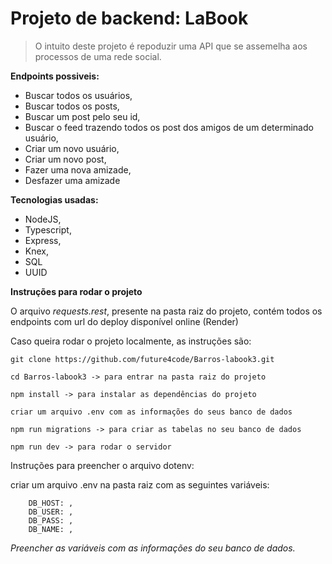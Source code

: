 # Projeto de backend: LaBook

> O intuito deste projeto é repoduzir uma API que se assemelha aos processos de uma rede social.

**Endpoints possiveis:**

- Buscar todos os usuários,
- Buscar todos os posts,
- Buscar um post pelo seu id,
- Buscar o feed trazendo todos os post dos amigos de um determinado usuário,
- Criar um novo usuário,
- Criar um novo post,
- Fazer uma nova amizade,
- Desfazer uma amizade

**Tecnologias usadas:**

- NodeJS,
- Typescript,
- Express,
- Knex,
- SQL
- UUID

**Instruções para rodar o projeto**

O arquivo *requests.rest*, presente na pasta raiz do projeto, contém todos os endpoints com url do deploy disponível online (Render)

Caso queira rodar o projeto localmente, as instruções são:

```
git clone https://github.com/future4code/Barros-labook3.git

cd Barros-labook3 -> para entrar na pasta raiz do projeto

npm install -> para instalar as dependências do projeto

criar um arquivo .env com as informações do seus banco de dados

npm run migrations -> para criar as tabelas no seu banco de dados

npm run dev -> para rodar o servidor
```

Instruções para preencher o arquivo dotenv:

criar um arquivo .env na pasta raiz com as seguintes variáveis:

        DB_HOST: ,
        DB_USER: ,
        DB_PASS: ,
        DB_NAME: ,

*Preencher as variáveis com as informações do seu banco de dados.*
